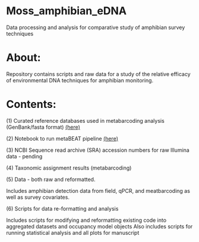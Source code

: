 # Moss_amphibian_eDNA
Data processing and analysis for comparative study of amphibian survey techniques

# About:
Repository contains scripts and raw data for a study of the relative efficacy of environmental DNA techniques for amphibian monitoring.

# Contents:
(1) Curated reference databases used in metabarcoding analysis (GenBank/fasta format) [(here)](https://github.com/WynneMoss/Moss_amphibian_eDNA/tree/main/01_reference_database)

(2) Notebook to run metaBEAT pipeline
[(here)](https://github.com/WynneMoss/Moss_amphibian_eDNA/tree/main/02_metaBEAT)

(3) NCBI Sequence read archive (SRA) accession numbers for raw Illumina data - pending

(4) Taxonomic assignment results (metabarcoding)  

(5) Data - both raw and reformatted. 
 
 Includes amphibian detection data from field, qPCR, and meatbarcoding as well as survey covariates.

(6) Scripts for data re-formatting and analysis
 
 Includes scripts for modifying and reformatting existing code into aggregated datasets and occupancy model objects
 Also includes scripts for running statistical analysis and all plots for manuscript




